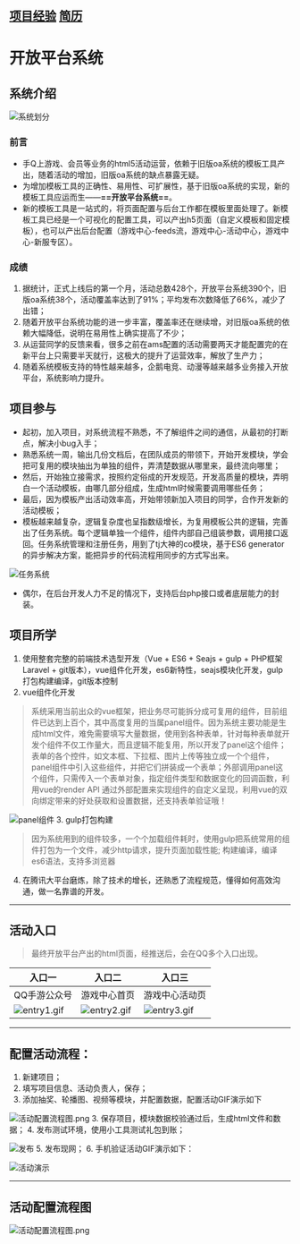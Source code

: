 [项目经验](https://github.com/MrQingchun/lpy/blob/master/README.md)
[简历](https://github.com/MrQingchun/lpy/blob/master/简历.md)
---
# 开放平台系统
## 系统介绍
![系统划分](./public/img/system.png)
### 前言
- 手Q上游戏、会员等业务的html5活动运营，依赖于旧版oa系统的模板工具产出，随着活动的增加，旧版oa系统的缺点暴露无疑。
- 为增加模板工具的正确性、易用性、可扩展性，基于旧版oa系统的实现，新的模板工具应运而生——**==开放平台系统==**。
- 新的模板工具是一站式的，将页面配置与后台工作都在模板里面处理了。新模板工具已经是一个可视化的配置工具，可以产出h5页面（自定义模板和固定模板），也可以产出后台配置（游戏中心-feeds流，游戏中心-活动中心，游戏中心-新服专区）。
### 成绩
1. 据统计，正式上线后的第一个月，活动总数428个，开放平台系统390个，旧版oa系统38个，活动覆盖率达到了91%；平均发布次数降低了66%，减少了出错；
2. 随着开放平台系统功能的进一步丰富，覆盖率还在继续增，对旧版oa系统的依赖大幅降低，说明在易用性上确实提高了不少；
3. 从运营同学的反馈来看，很多之前在ams配置的活动需要两天才能配置完的在新平台上只需要半天就行，这极大的提升了运营效率，解放了生产力；
4. 随着系统模板支持的特性越来越多，企鹅电竞、动漫等越来越多业务接入开放平台，系统影响力提升。

## 项目参与
- 起初，加入项目，对系统流程不熟悉，不了解组件之间的通信，从最初的打断点，解决小bug入手；
- 熟悉系统一周，输出几份文档后，在团队成员的带领下，开始开发模块，学会把可复用的模块抽出为单独的组件，弄清楚数据从哪里来，最终流向哪里；
- 然后，开始独立接需求，按照约定俗成的开发规范，开发高质量的模块，弄明白一个活动模板，由哪几部分组成，生成html时候需要调用哪些任务；
- 最后，因为模板产出活动效率高，开始带领新加入项目的同学，合作开发新的活动模板；
- 模板越来越复杂，逻辑复杂度也呈指数级增长，为复用模板公共的逻辑，完善出了任务系统。每个逻辑单独一个组件，组件内部自己组装参数，调用接口返回。任务系统管理和注册任务，用到了tj大神的co模块，基于ES6 generator的异步解决方案，能把异步的代码流程用同步的方式写出来。

![任务系统](./public/img/task.gif)
- 偶尔，在后台开发人力不足的情况下，支持后台php接口或者底层能力的封装。

## 项目所学
1. 使用整套完整的前端技术选型开发（Vue + ES6 + Seajs + gulp + PHP框架Laravel + git版本），vue组件化开发，es6新特性，seajs模块化开发，gulp打包构建编译，git版本控制
2. vue组件化开发
>系统采用当前出众的vue框架，把业务尽可能拆分成可复用的组件，目前组件已达到上百个，其中高度复用的当属panel组件。因为系统主要功能是生成html文件，难免需要填写大量数据，使用到各种表单，针对每种表单就开发个组件不仅工作量大，而且逻辑不能复用，所以开发了panel这个组件；表单的各个控件，如文本框、下拉框、图片上传等独立成一个个组件，panel组件中引入这些组件，并把它们拼装成一个表单；外部调用panel这个组件，只需传入一个表单对象，指定组件类型和数据变化的回调函数，利用vue的render API 通过外部配置来实现组件的自定义呈现，利用vue的双向绑定带来的好处获取和设置数据，还支持表单验证哦！

![panel组件](./public/img/act.png)
3. gulp打包构建
> 因为系统用到的组件较多，一个个加载组件耗时，使用gulp把系统常用的组件打包为一个文件，减少http请求，提升页面加载性能;
> 构建编译，编译es6语法，支持多浏览器
4. 在腾讯大平台磨炼，除了技术的增长，还熟悉了流程规范，懂得如何高效沟通，做一名靠谱的开发。

---
## 活动入口
>  最终开放平台产出的html页面，经推送后，会在QQ多个入口出现。

入口一 | 入口二 | 入口三|
---|---|---
QQ手游公众号|游戏中心首页|游戏中心活动页
![entry1.gif](./public/img/entry1.gif) | ![entry2.gif](./public/img/entry2.gif) |![entry3.gif](./public/img/entry3.gif)

---
## 配置活动流程：
1. 新建项目；
2. 填写项目信息、活动负责人，保存；
2. 添加抽奖、轮播图、视频等模块，并配置数据，配置活动GIF演示如下

![活动配置流程图.png](./public/img/template-act.gif)
3. 保存项目，模块数据校验通过后，生成html文件和数据；
4. 发布测试环境，使用小工具测试礼包到账；

![发布](./public/img/publish.png")
5. 发布现网；
6. 手机验证活动GIF演示如下：

![活动演示](./public/img/actTest.gif)

---
## 活动配置流程图
![活动配置流程图.png](./public/img/活动配置流程图.png)

